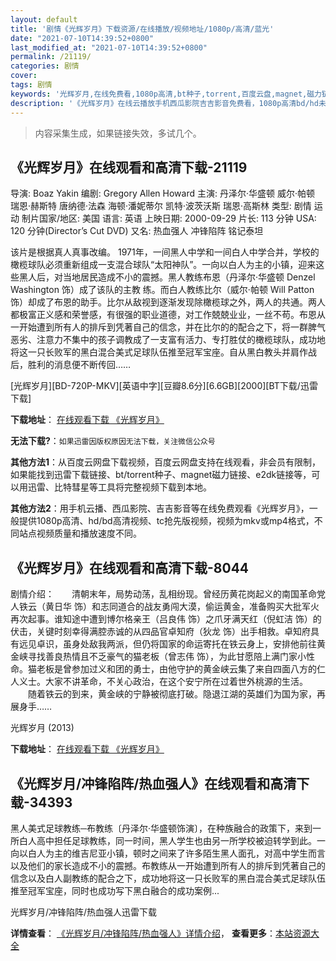 ```yaml
---
layout: default
title: '剧情《光辉岁月》下载资源/在线播放/视频地址/1080p/高清/蓝光'
date: "2021-07-10T14:39:52+0800"
last_modified_at: "2021-07-10T14:39:52+0800"
permalink: /21119/
categories: 剧情
cover:
tags: 剧情
keywords: '光辉岁月,在线免费看,1080p高清,bt种子,torrent,百度云盘,magnet,磁力链,迅雷下载资源'
description: '《光辉岁月》在线云播放手机西瓜影院吉吉影音免费看，1080p高清bd/hd未删减完整版和tc抢先枪版，mkv/mp4格式，附带bt/torrent种子、magnet/磁力链、百度云盘、网盘资源迅雷下载链接'
---
```


>内容采集生成，如果链接失效，多试几个。


## 《光辉岁月》在线观看和高清下载-21119

导演: Boaz Yakin 编剧: Gregory Allen Howard 主演: 丹泽尔·华盛顿 威尔·帕顿 瑞恩·赫斯特 唐纳德·法森 海顿·潘妮蒂尔 凯特·波茨沃斯 瑞恩·高斯林 类型: 剧情 运动 制片国家/地区: 美国 语言: 英语 上映日期: 2000-09-29 片长: 113 分钟 USA: 120 分钟(Director’s Cut DVD) 又名: 热血强人 冲锋陷阵 铭记泰坦

该片是根据真人真事改编。 1971年，一间黑人中学和一间白人中学合并，学校的橄榄球队必须重新组成一支混合球队“太阳神队”。一向以白人为主的小镇，迎来这些黑人后，对当地居民造成不小的震撼。黑人教练布恩（丹泽尔·华盛顿 Denzel Washington 饰）成了该队的主教 练。而白人教练比尔（威尔·帕顿 Will Patton 饰）却成了布恩的助手。比尔从敌视到逐渐发现除橄榄球之外，两人的共通。两人都极富正义感和荣誉感，有很强的职业道德，对工作兢兢业业，一丝不苟。布恩从一开始遭到所有人的排斥到凭著自己的信念，并在比尔的的配合之下，将一群脾气恶劣、注意力不集中的孩子调教成了一支富有活力、专打胜仗的橄榄球队，成功地将这一只长败军的黑白混合美式足球队伍推至冠军宝座。自从黑白教头并肩作战后，胜利的消息便不断传回……


[光辉岁月][BD-720P-MKV][英语中字][豆瓣8.6分][6.6GB][2000][BT下载/迅雷下载]

**下载地址**： [在线观看下载 《光辉岁月》](https://www.btdx8.com/torrent/remember_the_titans_2000.html) 


**无法下载?**：`如果迅雷因版权原因无法下载，关注微信公众号 `

**其他方法1**：从百度云网盘下载视频，百度云网盘支持在线观看，非会员有限制，如果能找到迅雷下载链接、bt/torrent种子、magnet磁力链接、e2dk链接等，可以用迅雷、比特彗星等工具将完整视频下载到本地。

**其他方法2**：用手机云播、西瓜影院、吉吉影音等在线免费观看《光辉岁月》，一般提供1080p高清、hd/bd高清视频、tc抢先版视频，视频为mkv或mp4格式，不同站点视频质量和播放速度不同。


## 《光辉岁月》在线观看和高清下载-8044

剧情介绍：　　清朝末年，局势动荡，乱相纷现。曾经历黄花岗起义的南国革命党人铁云（黄日华 饰）和志同道合的战友勇闯大漠，偷运黄金，准备购买大批军火再次起事。谁知途中遭到博尔格亲王（吕良伟 饰）之爪牙满天红（倪虹洁 饰）的伏击，关键时刻幸得满腔赤诚的从四品官卓知府（狄龙 饰）出手相救。卓知府具有远见卓识，虽身处敌我两派，但仍将国家的命运寄托在铁云身上，安排他前往黄金峡寻找善良热情且不乏豪气的猫老板（曾志伟 饰），为此甘愿陪上满门家小性命。猫老板是曾参加过义和团的勇士，由他守护的黄金峡云集了来自四面八方的仁人义士。大家不讲革命，不关心政治，在这个安宁所在过着世外桃源的生活。  　　随着铁云的到来，黄金峡的宁静被彻底打破。隐退江湖的英雄们为国为家，再展身手……


光辉岁月 (2013)

**下载地址**： [在线观看下载 《光辉岁月》](https://www.btbtdy.me/btdy/dy3297.html) 


## 《光辉岁月/冲锋陷阵/热血强人》在线观看和高清下载-34393

黑人美式足球教练─布教练〔丹泽尔·华盛顿饰演〕，在种族融合的政策下，来到一所白人高中担任足球教练，同一时间，黑人学生也由另一所学校被迫转学到此。一向以白人为主的维吉尼亚小镇，顿时之间来了许多陌生黑人面孔，对高中学生而言以及他们的家长造成不小的震撼。布教练从一开始遭到所有人的排斥到凭著自己的信念以及白人副教练的配合之下，成功地将这一只长败军的黑白混合美式足球队伍推至冠军宝座，同时也成功写下黑白融合的成功案例...


光辉岁月/冲锋陷阵/热血强人迅雷下载

**详情查看**： [《光辉岁月/冲锋陷阵/热血强人》详情介绍](/movie/34393/)， **查看更多**：[本站资源大全](/movie/t/all/)

